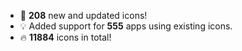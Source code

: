 * 🎉 **208** new and updated icons!
* 💡 Added support for **555** apps using existing icons.
* 🔥 **11884** icons in total!